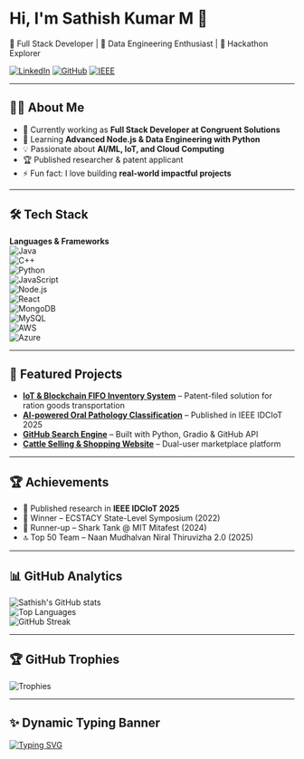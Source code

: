 # Hi, I'm Sathish Kumar M 👋  
🚀 Full Stack Developer | 🧠 Data Engineering Enthusiast | 🌌 Hackathon Explorer  

[![LinkedIn](https://img.shields.io/badge/LinkedIn-blue?logo=linkedin&logoColor=white)](https://linkedin.com/in/sathish-kumar-m-322527249)
[![GitHub](https://img.shields.io/badge/GitHub-black?logo=github&logoColor=white)](https://github.com/Sathish1504)
[![IEEE](https://img.shields.io/badge/IEEE-Publication-00629B)](https://ieeexplore.ieee.org/document/10914936)

---

## 🧑‍💻 About Me  
- 🔭 Currently working as **Full Stack Developer at Congruent Solutions**  
- 🌱 Learning **Advanced Node.js & Data Engineering with Python**  
- 💡 Passionate about **AI/ML, IoT, and Cloud Computing**  
- 🏆 Published researcher & patent applicant  
- ⚡ Fun fact: I love building **real-world impactful projects**  

---

## 🛠️ Tech Stack  
**Languages & Frameworks**  
![Java](https://img.shields.io/badge/-Java-333?style=flat&logo=java)  
![C++](https://img.shields.io/badge/-C++-333?style=flat&logo=cplusplus)  
![Python](https://img.shields.io/badge/-Python-333?style=flat&logo=python)  
![JavaScript](https://img.shields.io/badge/-JavaScript-333?style=flat&logo=javascript)  
![Node.js](https://img.shields.io/badge/-Node.js-333?style=flat&logo=node.js)  
![React](https://img.shields.io/badge/-React-333?style=flat&logo=react)  
![MongoDB](https://img.shields.io/badge/-MongoDB-333?style=flat&logo=mongodb)  
![MySQL](https://img.shields.io/badge/-MySQL-333?style=flat&logo=mysql)  
![AWS](https://img.shields.io/badge/-AWS-333?style=flat&logo=amazon-aws)  
![Azure](https://img.shields.io/badge/-Azure-333?style=flat&logo=microsoft-azure)  

---

## 🚀 Featured Projects  
- **[IoT & Blockchain FIFO Inventory System](#)** – Patent-filed solution for ration goods transportation  
- **[AI-powered Oral Pathology Classification](https://ieeexplore.ieee.org/document/10914936)** – Published in IEEE IDCIoT 2025  
- **[GitHub Search Engine](#)** – Built with Python, Gradio & GitHub API  
- **[Cattle Selling & Shopping Website](#)** – Dual-user marketplace platform  

---

## 🏆 Achievements  
- 📌 Published research in **IEEE IDCIoT 2025**  
- 🥇 Winner – ECSTACY State-Level Symposium (2022)  
- 🥈 Runner-up – Shark Tank @ MIT Mitafest (2024)  
- 🔝 Top 50 Team – Naan Mudhalvan Niral Thiruvizha 2.0 (2025)  

---

## 📊 GitHub Analytics  
![Sathish's GitHub stats](https://github-readme-stats.vercel.app/api?username=Sathish1504&show_icons=true&theme=tokyonight)  
![Top Languages](https://github-readme-stats.vercel.app/api/top-langs/?username=Sathish1504&layout=compact&theme=tokyonight)  
![GitHub Streak](https://streak-stats.demolab.com?user=Sathish1504&theme=tokyonight&hide_border=false)  

---

## 🏆 GitHub Trophies  
![Trophies](https://github-profile-trophy.vercel.app/?username=Sathish1504&theme=tokyonight&row=2&column=3)


---

## ✨ Dynamic Typing Banner  
[![Typing SVG](https://readme-typing-svg.demolab.com?font=Fira+Code&pause=1000&color=00F7F7&width=435&lines=Full+Stack+Developer;Data+Engineering+Enthusiast;AI+%26+ML+Explorer;Hackathon+Innovator)](https://git.io/typing-svg)
